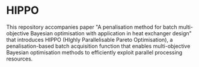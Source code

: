 # HIPPO

This repository accompanies paper "A penalisation method for batch multi-objective Bayesian optimisation with application in heat exchanger design" that introduces HIPPO (HIghly Parallelisable Pareto Optimisation), a penalisation-based batch acquisition function that enables multi-objective Bayesian optimisation methods to efficiently exploit parallel processing resources.

